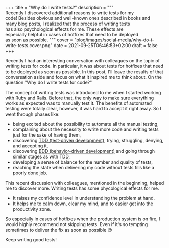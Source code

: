 +++
title = "Why do I write tests?"
description = """\
  Recently I discovered additional reasons to write tests for my \
  code! Besides obvious and well-known ones described in books and \
  many blog posts, I realized that the process of writing tests \
  has also psychological effects for me. These effects are \
  especially helpful in cases of hotfixes that need to be deployed \
  as soon as possible.
  """
cover = "blog/images/social-media/why-do-i-write-tests.cover.png"
date = 2021-09-25T06:46:53+02:00
draft = false
+++

Recently I had an interesting conversation with colleagues on the topic of
writing tests for code. In particular, it was about tests for hotfixes that need
to be deployed as soon as possible. In this post, I'll leave the results of that
conversation aside and focus on what it inspired me to think about. On the
question "Why do I write tests for code?"

<!--more-->

The concept of writing tests was introduced to me when I started working with
Ruby and Rails. Before that, the only way to make sure everything works as
expected was to manually test it. The benefits of automated testing were totally
clear, however, it was hard to accept it right away. So I went through phases
like:

  - being excited about the possibility to automate all the manual testing,
  - complaining about the necessity to write more code and writing tests just
    for the sake of having them,
  - discovering [TDD (test-driven development)][1], trying, struggling, denying,
    and accepting it,
  - discovering [BDD (behavior-driven development)][2] and going through similar
    stages as with TDD,
  - developing a sense of balance for the number and quality of tests,
  - reaching the state when delivering my code without tests fills like a poorly
    done job.

This recent discussion with colleagues, mentioned in the beginning, helped me to
discover more. Writing tests has some phycological effects for me.

  - It raises my confidence level in understanding the problem at hand.
  - It helps me to calm down, clear my mind, and to easier get into the
    productivity zone.

So especially in cases of hotfixes when the production system is on fire, I
would highly recommend not skipping tests. Even if it's so tempting sometimes to
deliver the fix as soon as possible :wink:

Keep writing good tests!


[1]: https://en.wikipedia.org/wiki/Test-driven_development
[2]: https://en.wikipedia.org/wiki/Behavior-driven_development
